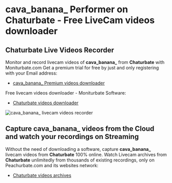 # cava_banana_ Performer on Chaturbate - Free LiveCam videos downloader

## Chaturbate Live Videos Recorder

Monitor and record livecam videos of **cava_banana_** from **Chaturbate** with Moniturbate.com
Get a premium trial for free by just and only registering with your Email address:
* [cava_banana_ Premium videos downloader](https://moniturbate.com/request-demo-licence-key.html)

Free livecam videos downloader - Moniturbate Software:
* [Chaturbate videos downloader](https://moniturbate.com/moniturbate-download-software.html)

![cava_banana_ livecam videos recorder](https://peachurnet.com/templates/moniturbate-software.png)


## Capture cava_banana_ videos from the Cloud and watch your recordings on Streaming

Without the need of downloading a software, capture **cava_banana_** livecam videos from **Chaturbate** 100% online.
Watch Livecam archives from **Chaturbate** unlimitedly from thousands of existing recordings, only on Peachurbate.com and its websites network:
* [Chaturbate videos archives](https://peachurnet.com/)